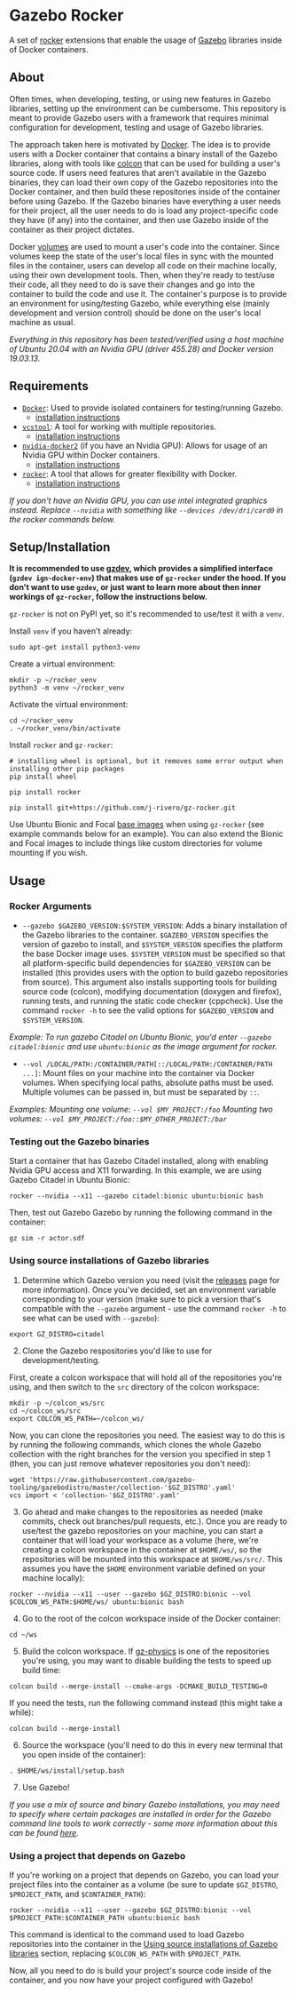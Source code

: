 # Gazebo Rocker

A set of [rocker](https://github.com/osrf/rocker) extensions that enable the usage of [Gazebo](https://github.com/gazebosim) libraries inside of Docker containers.

## About

Often times, when developing, testing, or using new features in Gazebo libraries, setting up the environment can be cumbersome.
This repository is meant to provide Gazebo users with a framework that requires minimal configuration for development, testing and usage of Gazebo libraries.

The approach taken here is motivated by [Docker](https://www.docker.com/).
The idea is to provide users with a Docker container that contains a binary install of the Gazebo libraries, along with tools like [colcon](https://colcon.readthedocs.io/en/released/) that can be used for building a user's source code.
If users need features that aren't available in the Gazebo binaries, they can load their own copy of the Gazebo repositories into the Docker container, and then build these repositories inside of the container before using Gazebo.
If the Gazebo binaries have everything a user needs for their project, all the user needs to do is load any project-specific code they have (if any) into the container, and then use Gazebo inside of the container as their project dictates.

Docker [volumes](https://docs.docker.com/storage/volumes/) are used to mount a user's code into the container.
Since volumes keep the state of the user's local files in sync with the mounted files in the container, users can develop all code on their machine locally, using their own development tools.
Then, when they're ready to test/use their code, all they need to do is save their changes and go into the container to build the code and use it.
The container's purpose is to provide an environment for using/testing Gazebo, while everything else (mainly development and version control) should be done on the user's local machine as usual.

_Everything in this repository has been tested/verified using a host machine of Ubuntu 20.04 with an Nvidia GPU (driver 455.28) and Docker version 19.03.13._

## Requirements

* [`Docker`](https://www.docker.com/): Used to provide isolated containers for testing/running Gazebo.
    - [installation instructions](https://docs.docker.com/get-docker/)
* [`vcstool`](https://github.com/dirk-thomas/vcstool): A tool for working with multiple repositories.
    - [installation instructions](https://github.com/dirk-thomas/vcstool#how-to-install-vcstool)
* [`nvidia-docker2`](https://github.com/NVIDIA/nvidia-docker) (if you have an Nvidia GPU): Allows for usage of an Nvidia GPU within Docker containers.
    - [installation instructions](https://docs.nvidia.com/datacenter/cloud-native/container-toolkit/install-guide.html#docker)
* [`rocker`](https://github.com/osrf/rocker): A tool that allows for greater flexibility with Docker.
    - [installation instructions](https://github.com/osrf/rocker#installation)

_If you don't have an Nvidia GPU, you can use intel integrated graphics instead.
Replace `--nvidia` with something like `--devices /dev/dri/card0` in the rocker commands below._

## Setup/Installation

**It is recommended to use [gzdev](https://github.com/gazebos-tooling/gzdev), which provides a simplified interface (`gzdev ign-docker-env`) that makes use of `gz-rocker` under the hood.
If you don't want to use `gzdev`, or just want to learn more about then inner workings of `gz-rocker`, follow the instructions below.**

`gz-rocker` is not on PyPI yet, so it's recommended to use/test it with a `venv`.

Install `venv` if you haven't already:

```
sudo apt-get install python3-venv
```

Create a virtual environment:

```
mkdir -p ~/rocker_venv
python3 -m venv ~/rocker_venv
```

Activate the virtual environment:

```
cd ~/rocker_venv
. ~/rocker_venv/bin/activate
```

Install `rocker` and `gz-rocker`:

```
# installing wheel is optional, but it removes some error output when installing other pip packages
pip install wheel

pip install rocker

pip install git+https://github.com/j-rivero/gz-rocker.git
```

Use Ubuntu Bionic and Focal [base images](https://hub.docker.com/_/ubuntu/) when using `gz-rocker` (see example commands below for an example).
You can also extend the Bionic and Focal images to include things like custom directories for volume mounting if you wish.

## Usage

### Rocker Arguments

* `--gazebo $GAZEBO_VERSION:$SYSTEM_VERSION`: Adds a binary installation of the Gazebo libraries to the container.
`$GAZEBO_VERSION` specifies the version of gazebo to install, and `$SYSTEM_VERSION` specifies the platform the base Docker image uses.
`$SYSTEM_VERSION` must be specified so that all platform-specific build dependencies for `$GAZEBO_VERSION` can be installed (this provides users with the option to build gazebo repositories from source).
This argument also installs supporting tools for building source code (colcon), modifying documentation (doxygen and firefox), running tests, and running the static code checker (cppcheck).
Use the command `rocker -h` to see the valid options for `$GAZEBO_VERSION` and `$SYSTEM_VERSION`.

_Example: To run gazebo Citadel on Ubuntu Bionic, you'd enter `--gazebo citadel:bionic` and use `ubuntu:bionic` as the image argument for rocker._

* `--vol /LOCAL/PATH:/CONTAINER/PATH[::/LOCAL/PATH:/CONTAINER/PATH ...]`: Mount files on your machine into the container via Docker volumes.
When specifying local paths, absolute paths must be used.
Multiple volumes can be passed in, but must be separated by `::`.

_Examples: Mounting one volume: `--vol $MY_PROJECT:/foo` Mounting two volumes: `--vol $MY_PROJECT:/foo::$MY_OTHER_PROJECT:/bar`_

### Testing out the Gazebo binaries

Start a container that has Gazebo Citadel installed, along with enabling Nvidia GPU access and X11 forwarding.
In this example, we are using Gazebo Citadel in Ubuntu Bionic:

```
rocker --nvidia --x11 --gazebo citadel:bionic ubuntu:bionic bash
```

Then, test out Gazebo Gazebo by running the following command in the container:

```
gz sim -r actor.sdf
```

### Using source installations of Gazebo libraries

1. Determine which Gazebo version you need (visit the [releases](https://gazebosim.org/docs) page for more information).
Once you've decided, set an environment variable corresponding to your version (make sure to pick a version that's compatible with the `--gazebo` argument - use the command `rocker -h` to see what can be used with `--gazebo`):

```
export GZ_DISTRO=citadel
```

2. Clone the Gazebo respositories you'd like to use for development/testing.

First, create a colcon workspace that will hold all of the repositories you're using, and then switch to the `src` directory of the colcon workspace:

```
mkdir -p ~/colcon_ws/src
cd ~/colcon_ws/src
export COLCON_WS_PATH=~/colcon_ws/
```

Now, you can clone the repositories you need.
The easiest way to do this is by running the following commands, which clones the whole Gazebo collection with the right branches for the version you specified in step 1 (then, you can just remove whatever repositories you don't need):

```
wget 'https://raw.githubusercontent.com/gazebo-tooling/gazebodistro/master/collection-'$GZ_DISTRO'.yaml'
vcs import < 'collection-'$GZ_DISTRO'.yaml'
```

3. Go ahead and make changes to the repositories as needed (make commits, check out branches/pull requests, etc.).
Once you are ready to use/test the gazebo repositories on your machine, you can start a container that will load your workspace as a volume (here, we're creating a colcon workspace in the container at `$HOME/ws/`, so the repositories will be mounted into this workspace at `$HOME/ws/src/`.
This assumes you have the `$HOME` environment variable defined on your machine locally):

```
rocker --nvidia --x11 --user --gazebo $GZ_DISTRO:bionic --vol $COLCON_WS_PATH:$HOME/ws/ ubuntu:bionic bash
```

4. Go to the root of the colcon workspace inside of the Docker container:

```
cd ~/ws
```

5. Build the colcon workspace.
If [gz-physics](https://github.com/gazebosim/gz-physics) is one of the repositories you're using, you may want to disable building the tests to speed up build time:

```
colcon build --merge-install --cmake-args -DCMAKE_BUILD_TESTING=0
```

If you need the tests, run the following command instead (this might take a while):

```
colcon build --merge-install
```

6. Source the workspace (you'll need to do this in every new terminal that you open inside of the container):

```
. $HOME/ws/install/setup.bash
```

7. Use Gazebo!

_If you use a mix of source and binary Gazebo installations, you may need to specify where certain packages are installed in order for the Gazebo command line tools to work correctly - some more information about this can be found [here](https://github.com/gazebosim/gz-sim#known-issue-of-command-line-tools)._

### Using a project that depends on Gazebo

If you're working on a project that depends on Gazebo, you can load your project files into the container as a volume (be sure to update `$GZ_DISTRO`, `$PROJECT_PATH`, and `$CONTAINER_PATH`):

```
rocker --nvidia --x11 --user --gazebo $GZ_DISTRO:bionic --vol $PROJECT_PATH:$CONTAINER_PATH ubuntu:bionic bash
```

This command is identical to the command used to load Gazebo repositories into the container in the [Using source installations of Gazebo libraries](#using-source-installations-of-gazebo-libraries) section, replacing `$COLCON_WS_PATH` with `$PROJECT_PATH`.

Now, all you need to do is build your project's source code inside of the container, and you now have your project configured with Gazebo!
